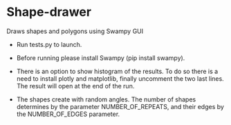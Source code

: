 # Shape-drawer
Draws shapes and polygons using Swampy GUI

* Run tests.py to launch.

* Before running please install Swampy (pip install swampy).

* There is an option to show histogram of the results. To do so there is a need to install plotly and matplotlib, finally uncomment the two last lines.
  The result will open at the end of the run.
  
* The shapes create with random angles.
  The number of shapes determines by the parameter NUMBER_OF_REPEATS, and their edges by the NUMBER_OF_EDGES parameter.
